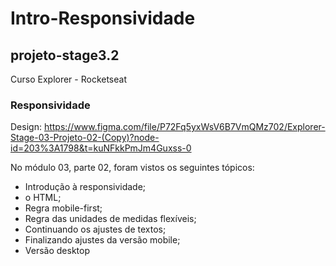 # Intro-Responsividade
## projeto-stage3.2

Curso Explorer - Rocketseat

### Responsividade

Design: https://www.figma.com/file/P72Fq5yxWsV6B7VmQMz702/Explorer-Stage-03-Projeto-02-(Copy)?node-id=203%3A1798&t=kuNFkkPmJm4Guxss-0

No módulo 03, parte 02, foram vistos os seguintes tópicos:

- Introdução à responsividade;
-  o HTML;
- Regra mobile-first;
- Regra das unidades de medidas flexíveis;
- Continuando os ajustes de textos;
- Finalizando ajustes da versão mobile;
- Versão desktop
